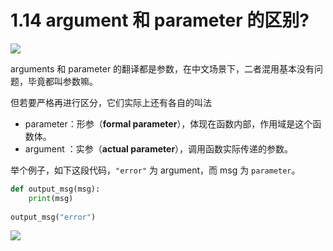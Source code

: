 # 1.14 argument 和 parameter 的区别?
![](https://image.iswbm.com/20200804124133.png)

arguments 和 parameter 的翻译都是参数，在中文场景下，二者混用基本没有问题，毕竟都叫参数嘛。

但若要严格再进行区分，它们实际上还有各自的叫法

- parameter：形参（**formal parameter**），体现在函数内部，作用域是这个函数体。
- argument ：实参（**actual parameter**），调用函数实际传递的参数。

举个例子，如下这段代码，`"error"` 为 argument，而 msg 为 `parameter`。

```python
def output_msg(msg):
	print(msg)
	
output_msg("error")
```



![](https://image.iswbm.com/20200607174235.png)